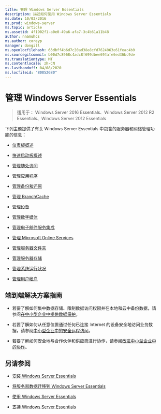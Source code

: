 ```yaml
---
title: 管理 Windows Server Essentials
description: 描述如何使用 Windows Server Essentials
ms.date: 10/03/2016
ms.prod: windows-server
ms.topic: article
ms.assetid: 4f1902f1-a0e0-49a6-afa7-3c4b61a11b48
author: nnamuhcs
ms.author: coreyp
manager: dongill
ms.openlocfilehash: 63dbff4b6d7c20ad38e8cfd7624063e61feac4b0
ms.sourcegitcommit: b00d7c8968c4adc8f699dbee694afe6ed36bc9de
ms.translationtype: MT
ms.contentlocale: zh-CN
ms.lasthandoff: 04/08/2020
ms.locfileid: "80852680"
---
```

# <a name="manage-windows-server-essentials"></a>管理 Windows Server Essentials

>适用于： Windows Server 2016 Essentials、Windows Server 2012 R2 Essentials、Windows Server 2012 Essentials

下列主题提供了有关 Windows Server Essentials 中包含的服务器和网络管理功能的信息：  
  
-   [仪表板概述](Overview-of-the-Dashboard-in-Windows-Server-Essentials.md)  
  
-   [快速启动板概述](Overview-of-the-Launchpad-in-Windows-Server-Essentials.md)  
  
-   [管理随处访问](Manage-Anywhere-Access-in-Windows-Server-Essentials.md)  
  
-   [管理应用程序](Manage-Applications-in-Windows-Server-Essentials.md)  
  
-   [管理备份和还原](Manage-Backup-and-Restore-in-Windows-Server-Essentials.md)  
  
-   [管理 BranchCache](Manage-BranchCache-in-Windows-Server-Essentials.md)  
  
-   [管理设备](Manage-Devices-in-Windows-Server-Essentials.md)  
  
-   [管理数字媒体](Manage-Digital-Media-in-Windows-Server-Essentials.md)  
  
-   [管理电子邮件服务集成](Manage-Email-Service-Integration-in-Windows-Server-Essentials.md)  
  
-   [管理 Microsoft Online Services](Manage-Microsoft-Online-Services-in-Windows-Server-Essentials.md)  
  
-   [管理服务器文件夹](Manage-Server-Folders-in-Windows-Server-Essentials.md)  
  
-   [管理服务器存储](Manage-Server-Storage-in-Windows-Server-Essentials.md)  
  
-   [管理系统运行状况](Manage-System-Health-in-Windows-Server-Essentials.md)  
  
-   [管理用户帐户](Manage-User-Accounts-in-Windows-Server-Essentials.md)  
  
## <a name="end-to-end-solution-guides"></a>端到端解决方案指南  
  
-    若要了解如何集中数据存储、限制数据访问权限并在本地和云中备份数据，请参阅[在中小型企业中提供数据保护](https://technet.microsoft.com/library/dn582043.aspx)。  
  
-    若要了解如何从任意位置通过任何已连接 Internet 的设备安全地访问业务数据，请参阅[中小型企业中的安全远程访问](https://technet.microsoft.com/library/dn629457.aspx)。  
  
-    若要了解如何安全地与合作伙伴和供应商进行协作，请参阅[改进中小型企业中的协作](https://technet.microsoft.com/library/dn747893.aspx)。  
  
## <a name="see-also"></a>另请参阅  
  
-   [安装 Windows Server Essentials](../install/Install-Windows-Server-Essentials.md)  
  
-   [将服务器数据迁移到 Windows Server Essentials](../migrate/Migrate-Server-Data-to-Windows-Server-Essentials.md)  
  
-   [使用 Windows Server Essentials](../use/Use-Windows-Server-Essentials.md)  
  
-   [支持 Windows Server Essentials](../support/Support-Windows-Server-Essentials.md)

